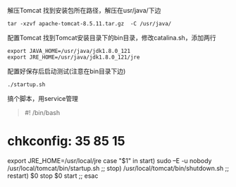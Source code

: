 
解压Tomcat
找到安装包所在路径，解压在usr/java/下边
```
tar -xzvf apache-tomcat-8.5.11.tar.gz  -C /usr/java/
```

配置Tomcat
找到Tomcat安装目录下的bin目录，修改catalina.sh，添加两行
```
export JAVA_HOME=/usr/java/jdk1.8.0_121
export JRE_HOME=/usr/java/jdk1.8.0_121/jre
```
配置好保存后启动测试(注意在bin目录下边)
```
./startup.sh
```

搞个脚本，用service管理
> #! /bin/bash
# chkconfig: 35 85 15
export JRE_HOME=/usr/local/jre
case "$1" in
  start)
     sudo –E -u nobody /usr/local/tomcat/bin/startup.sh
  ;;
  stop)
     /usr/local/tomcat/bin/shutdown.sh
  ;;
  restart)
     $0 stop
     $0 start
  ;;
esac


